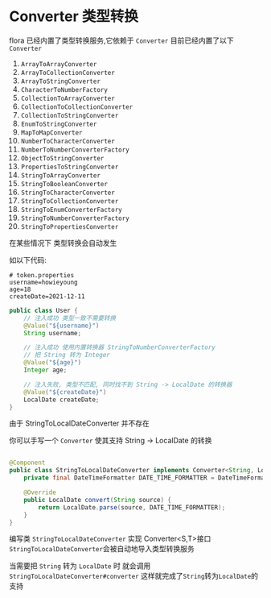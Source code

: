 # Converter 类型转换

flora 已经内置了类型转换服务,它依赖于 `Converter`
目前已经内置了以下 `Converter`

1. `ArrayToArrayConverter`
2. `ArrayToCollectionConverter`
3. `ArrayToStringConverter`
4. `CharacterToNumberFactory`
5. `CollectionToArrayConverter`
6. `CollectionToCollectionConverter`
7. `CollectionToStringConverter`
8. `EnumToStringConverter`
9. `MapToMapConverter`
10. `NumberToCharacterConverter`
11. `NumberToNumberConverterFactory`
12. `ObjectToStringConverter`
13. `PropertiesToStringConverter`
14. `StringToArrayConverter`
15. `StringToBooleanConverter`
16. `StringToCharacterConverter`
17. `StringToCollectionConverter`
18. `StringToEnumConverterFactory`
19. `StringToNumberConverterFactory`
20. `StringToPropertiesConverter`

在某些情况下 类型转换会自动发生

如以下代码:

```properties
# token.properties
username=howieyoung
age=18
createDate=2021-12-11
```

```java
public class User {
    // 注入成功 类型一致不需要转换
    @Value("${username}")
    String username;

    // 注入成功 使用内置转换器 StringToNumberConverterFactory 
    // 把 String 转为 Integer
    @Value("${age}")
    Integer age;

    // 注入失败, 类型不匹配, 同时找不到 String -> LocalDate 的转换器
    @Value("${createDate}")
    LocalDate createDate;
}
```

由于 StringToLocalDateConverter 并不存在

你可以手写一个 `Converter` 使其支持 String -> LocalDate 的转换

```java

@Component
public class StringToLocalDateConverter implements Converter<String, LocalDate> {
    private final DateTimeFormatter DATE_TIME_FORMATTER = DateTimeFormatter.ofPattern("yyyy-MM-dd");

    @Override
    public LocalDate convert(String source) {
        return LocalDate.parse(source, DATE_TIME_FORMATTER);
    }
}
```

编写类 `StringToLocalDateConverter` 实现 Converter<S,T>接口  
`StringToLocalDateConverter`会被自动地导入类型转换服务

当需要把 `String` 转为 `LocalDate` 时 就会调用 `StringToLocalDateConverter#converter`
这样就完成了`String`转为`LocalDate`的支持

